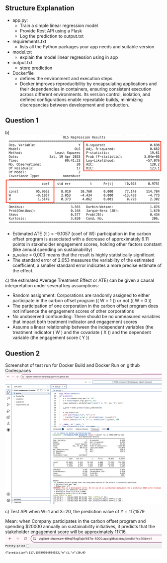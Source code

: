 ## Structure Explanation

- app.py:
  - Train a simple linear regression model
  - Provide Rest API using a Flask
  - Log the prediction to output.txt
- requirements.txt
  - lists all the Python packages your app needs and suitable version
- model.txt
  - explain the model linear regression using in app
- output.txt
  - store prediction 
- Dockerfile
  - defines the environment and execution steps
  - Docker improves reproducibility by encapsulating applications and their dependencies in containers, ensuring consistent execution across different environments. Its version control, isolation, and defined configurations enable repeatable builds, minimizing discrepancies between development and production.

## Question 1
b)  
![Question 1](Q1a_Q1b_Q1c.png)
- Estimated ATE (τ ) = -9.1057 (coef of W): participation in the carbon offset program is associated with a decrease of approximately 9.11 points in stakeholder engagement scores, holding other factors constant (like annual spending on sustainability)
- p_value = 0,000 means that the result is highly statistically significant
- The standard error of 2.053 measures the variability of the estimated coefficient, a smaller standard error indicates a more precise estimate of the effect.

c) the estimated Average Treatment Effect or ATE) can be given a causal interpretation under several key assumptions:
- Random assignment: Corporations are randomly assigned to either participate in the carbon offset program (( W = 1 )) or not (( W = 0 ))
- The participation of one corporation in the carbon offset program does not influence the engagement scores of other corporations
- No unobserved confounding: There should be no unmeasured variables that impact both treatment indicator and engagement scores
- Assume a linear relationship between the independent variables (the treatment indicator ( W ) and the covariate ( X )) and the dependent variable (the engagement score ( Y ))

## Question 2
Screenshot of test run for Docker Build and Docker Run on github Codespaces
![Question 2](Q1_Q2_API_Run.png)

c) Test API when W=1 and X=20, the prediction value of Y = 117,1579

Mean: when Company participates in the carbon offset program and spending $20000 annually on sustainability initiatives, it predicts that the stakeholder engagement score will be approximately 117.16. 
![Question 2 C](Q2c_API_Testing.png)
